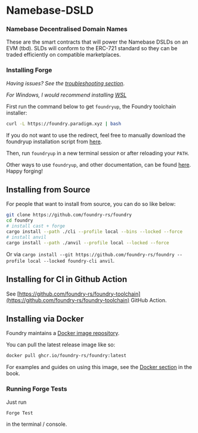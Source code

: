 # Namebase-DSLD

### Namebase Decentralised Domain Names

These are the smart contracts that will power the Namebase DSLDs on an EVM (tbd). SLDs will conform to the ERC-721 standard so they can be traded efficiently on compatible marketplaces.


### Installing Forge

_Having issues? See the [troubleshooting section](#troubleshooting-installation)_.

_For Windows, I would recommend installing [WSL](https://docs.microsoft.com/en-us/windows/wsl/install)_

First run the command below to get `foundryup`, the Foundry toolchain installer:

```sh
curl -L https://foundry.paradigm.xyz | bash
```

If you do not want to use the redirect, feel free to manually download the foundryup installation script from [here](https://raw.githubusercontent.com/foundry-rs/foundry/master/foundryup/install).

Then, run `foundryup` in a new terminal session or after reloading your `PATH`.

Other ways to use `foundryup`, and other documentation, can be found [here](./foundryup). Happy forging!

## Installing from Source

For people that want to install from source, you can do so like below:

```sh
git clone https://github.com/foundry-rs/foundry
cd foundry
# install cast + forge
cargo install --path ./cli --profile local --bins --locked --force
# install anvil
cargo install --path ./anvil --profile local --locked --force
```

Or via `cargo install --git https://github.com/foundry-rs/foundry --profile local --locked foundry-cli anvil`.

## Installing for CI in Github Action

See [https://github.com/foundry-rs/foundry-toolchain](https://github.com/foundry-rs/foundry-toolchain) GitHub Action.

## Installing via Docker

Foundry maintains a [Docker image repository](https://github.com/foundry-rs/foundry/pkgs/container/foundry).

You can pull the latest release image like so:

```sh
docker pull ghcr.io/foundry-rs/foundry:latest
```

For examples and guides on using this image, see the [Docker section](https://book.getfoundry.sh/tutorials/foundry-docker.html) in the book.

### Running Forge Tests

Just run 

```sh
Forge Test
```
in the terminal / console.

